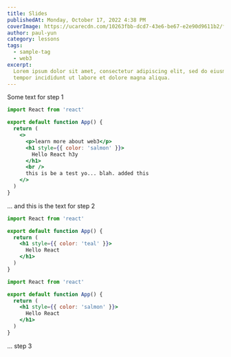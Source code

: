 ```yaml
---
title: Slides
publishedAt: Monday, October 17, 2022 4:38 PM
coverImage: https://ucarecdn.com/10263fbb-dcd7-43e6-be67-e2e90d9611b2/flower.png
author: paul-yun
category: lessons
tags:
  - sample-tag
  - web3
excerpt:
  Lorem ipsum dolor sit amet, consectetur adipiscing elit, sed do eiusmod
  tempor incididunt ut labore et dolore magna aliqua.
---
```


<CodeSlide>

<Slide>

Some text for step 1

```jsx
import React from 'react'

export default function App() {
  return (
    <>
      <p>learn more about web3</p>
      <h1 style={{ color: 'salmon' }}>
        Hello React h3y
      </h1>
      <br />
      this is be a test yo... blah. added this
    </>
  )
}
```

</Slide>

<Slide>

... and this is the text for step 2

```jsx focus=5:7
import React from 'react'

export default function App() {
  return (
    <h1 style={{ color: 'teal' }}>
      Hello React
    </h1>
  )
}
```

</Slide>

<Slide>

```jsx focus=5
import React from 'react'

export default function App() {
  return (
    <h1 style={{ color: 'salmon' }}>
      Hello React
    </h1>
  )
}
```

... step 3

</Slide>

</CodeSlide>
